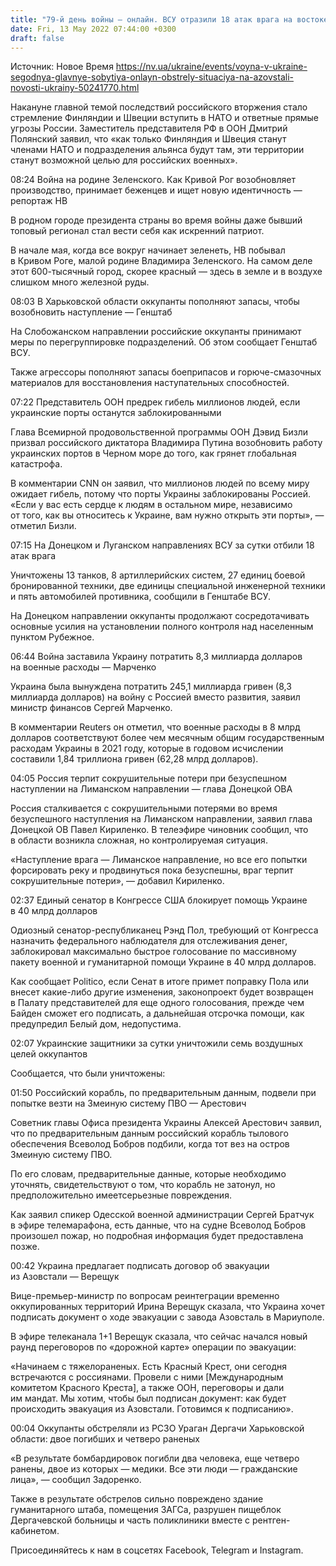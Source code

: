 ```yaml
---
title: "79-й день войны — онлайн. ВСУ отразили 18 атак врага на востоке, пакет помощи Украине на $40 млрд блокирует единственный сенатор США"
date: Fri, 13 May 2022 07:44:00 +0300
draft: false
---
```

Источник: Новое Время https://nv.ua/ukraine/events/voyna-v-ukraine-segodnya-glavnye-sobytiya-onlayn-obstrely-situaciya-na-azovstali-novosti-ukrainy-50241770.html


Накануне главной темой последствий российского вторжения стало стремление Финляндии и Швеции вступить в НАТО и ответные прямые угрозы России. Заместитель представителя РФ в ООН Дмитрий Полянский заявил, что «как только Финляндия и Швеция станут членами НАТО и подразделения альянса будут там, эти территории станут возможной целью для российских военных».

08:24 Война на родине Зеленского. Как Кривой Рог возобновляет производство, принимает беженцев и ищет новую идентичность — репортаж НВ

В родном городе президента страны во время войны даже бывший топовый регионал стал вести себя как искренний патриот.

В начале мая, когда все вокруг начинает зеленеть, НВ побывал в Кривом Роге, малой родине Владимира Зеленского. На самом деле этот 600-тысячный город, скорее красный — здесь в земле и в воздухе слишком много железной руды.

08:03 В Харьковской области оккупанты пополняют запасы, чтобы возобновить наступление — Генштаб

На Слобожанском направлении российские оккупанты принимают меры по перегруппировке подразделений. Об этом сообщает Генштаб ВСУ.



Также агрессоры пополняют запасы боеприпасов и горюче-смазочных материалов для восстановления наступательных способностей.

07:22 Представитель ООН предрек гибель миллионов людей, если украинские порты останутся заблокированными

Глава Всемирной продовольственной программы ООН Дэвид Бизли призвал российского диктатора Владимира Путина возобновить работу украинских портов в Черном море до того, как грянет глобальная катастрофа.



В комментарии CNN он заявил, что миллионов людей по всему миру ожидает гибель, потому что порты Украины заблокированы Россией. «Если у вас есть сердце к людям в остальном мире, независимо от того, как вы относитесь к Украине, вам нужно открыть эти порты», — отметил Бизли.

07:15 На Донецком и Луганском направлениях ВСУ за сутки отбили 18 атак врага

 Уничтожены 13 танков, 8 артиллерийских систем, 27 единиц боевой бронированной техники, две единицы специальной инженерной техники и пять автомобилей противника, сообщили в Генштабе ВСУ.

На Донецком направлении оккупанты продолжают сосредотачивать основные усилия на установлении полного контроля над населенным пунктом Рубежное.

 06:44 Война заставила Украину потратить 8,3 миллиарда долларов на военные расходы — Марченко

 Украина была вынуждена потратить 245,1 миллиарда гривен (8,3 миллиарда долларов) на войну с Россией вместо развития, заявил министр финансов Сергей Марченко.

 В комментарии Reuters он отметил, что военные расходы в 8 млрд долларов соответствуют более чем месячным общим государственным расходам Украины в 2021 году, которые в годовом исчислении составили 1,84 триллиона гривен (62,28 млрд долларов).

 04:05 Россия терпит сокрушительные потери при безуспешном наступлении на Лиманском направлении — глава Донецкой ОВА

 Россия сталкивается с сокрушительными потерями во время безуспешного наступления на Лиманском направлении, заявил глава Донецкой ОВ Павел Кириленко. В телеэфире чиновник сообщил, что в области возникла сложная, но контролируемая ситуация.

 «Наступление врага — Лиманское направление, но все его попытки форсировать реку и продвинуться пока безуспешны, враг терпит сокрушительные потери», — добавил Кириленко.

 02:37 Единый сенатор в Конгрессе США блокирует помощь Украине в 40 млрд долларов

 Одиозный сенатор-республиканец Рэнд Пол, требующий от Конгресса назначить федерального наблюдателя для отслеживания денег, заблокировал максимально быстрое голосование по массивному пакету военной и гуманитарной помощи Украине в 40 млрд долларов.

 Как сообщает Politico, если Сенат в итоге примет поправку Пола или внесет какие-либо другие изменения, законопроект будет возвращен в Палату представителей для еще одного голосования, прежде чем Байден сможет его подписать, а дальнейшая отсрочка помощи, как предупредил Белый дом, недопустима.

 02:07 Украинские защитники за сутки уничтожили семь воздушных целей оккупантов 

 Сообщается, что были уничтожены:

 01:50 Российский корабль, по предварительным данным, подвели при попытке везти на Змеиную систему ПВО — Арестович

 Советник главы Офиса президента Украины Алексей Арестович заявил, что по предварительным данным российский корабль тылового обеспечения Всеволод Бобров подбили, когда тот вез на остров Змеиную систему ПВО.

 По его словам, предварительные данные, которые необходимо уточнять, свидетельствуют о том, что корабль не затонул, но предположительно имеетсерьезные повреждения.

 Как заявил спикер Одесской военной администрации Сергей Братчук в эфире телемарафона, есть данные, что на судне Всеволод Бобров произошел пожар, но подробная информация будет предоставлена позже.

 00:42 Украина предлагает подписать договор об эвакуации из Азовстали — Верещук

 Вице-премьер-министр по вопросам реинтеграции временно оккупированных территорий Ирина Верещук сказала, что Украина хочет подписать документ о ходе эвакуации с завода Азовсталь в Мариуполе.

 В эфире телеканала 1+1 Верещук сказала, что сейчас начался новый раунд переговоров по «дорожной карте» операции по эвакуации:

 «Начинаем с тяжелораненых. Есть Красный Крест, они сегодня встречаются с россиянами. Провели с ними [Международным комитетом Красного Креста], а также ООН, переговоры и дали им мандат. Мы хотим, чтобы был подписан документ: как будет происходить эвакуация из Азовстали. Готовимся к подписанию».

 00:04 Оккупанты обстреляли из РСЗО Ураган Дергачи Харьковской области: двое погибших и четверо раненых

 «В результате бомбардировок погибли два человека, еще четверо ранены, двое из которых — медики. Все эти люди — гражданские лица», — сообщил Задоренко.

 Также в результате обстрелов сильно повреждено здание гуманитарного штаба, помещения ЗАГСа, разрушен пищеблок Дергачевской больницы и часть поликлиники вместе с рентген-кабинетом.

Присоединяйтесь к нам в соцсетях Facebook, Telegram и Instagram.
